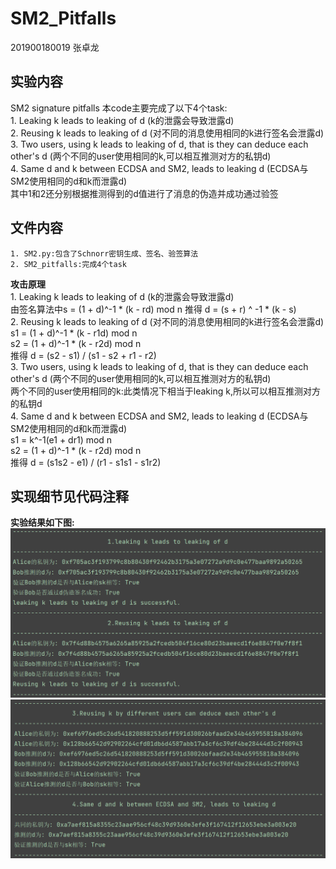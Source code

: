 # SM2_Pitfalls

201900180019 张卓龙

## 实验内容
SM2 signature pitfalls
本code主要完成了以下4个task:        
    1. Leaking k leads to leaking of d (k的泄露会导致泄露d)     
    2. Reusing k leads to leaking of d (对不同的消息使用相同的k进行签名会泄露d)   
    3. Two users, using k leads to leaking of d, that is they can deduce each other's d (两个不同的user使用相同的k,可以相互推测对方的私钥d)          
    4. Same d and k between ECDSA and SM2, leads to leaking d (ECDSA与SM2使用相同的d和k而泄露d)    
    其中1和2还分别根据推测得到的d值进行了消息的伪造并成功通过验签      
    
## 文件内容      
    1. SM2.py:包含了Schnorr密钥生成、签名、验签算法      
    2. SM2_pitfalls:完成4个task


**攻击原理**         
    1. Leaking k leads to leaking of d (k的泄露会导致泄露d)    
    由签名算法中s = (1 + d)^-1 * (k - rd) mod n 推得 d = (s + r) ^ -1 * (k - s)      
    2. Reusing k leads to leaking of d (对不同的消息使用相同的k进行签名会泄露d)      
    s1 = (1 + d)^-1 * (k - r1d) mod n      
    s2 = (1 + d)^-1 * (k - r2d) mod n      
    推得 d = (s2 - s1) / (s1 - s2 + r1 - r2)                 
    3. Two users, using k leads to leaking of d, that is they can deduce each other's d (两个不同的user使用相同的k,可以相互推测对方的私钥d)         
    两个不同的user使用相同的k:此类情况下相当于leaking k,所以可以相互推测对方的私钥d                     
    4. Same d and k between ECDSA and SM2, leads to leaking d (ECDSA与SM2使用相同的d和k而泄露d)       
    s1 = k^-1(e1 + dr1) mod n      
    s2 = (1 + d)^-1 * (k - r2d) mod n        
    推得 d = (s1s2 - e1) / (r1 - s1s1 - s1r2)     
    
    

## 实现细节见代码注释

**实验结果如下图:**
![攻击结果](https://github.com/Zhang-SDU/cst-project/blob/main/SM2/SM2_Pitfalls/result1.png)
![攻击结果](https://github.com/Zhang-SDU/cst-project/blob/main/SM2/SM2_Pitfalls/result2.png)
